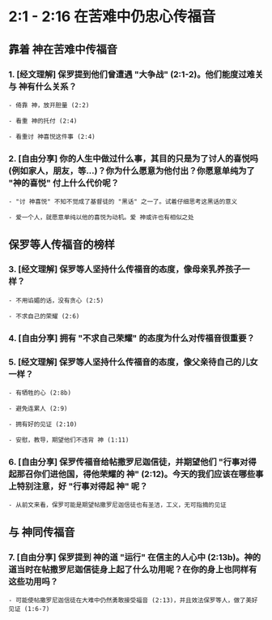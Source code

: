# 2:1 - 2:16 在苦难中仍忠心传福音

## 靠着 神在苦难中传福音

### 1. [经文理解] 保罗提到他们曾遭遇 "大争战" (2:1-2)。他们能度过难关与 神有什么关系？

    - 倚靠 神，放开胆量 (2:2)

    - 看重 神的托付 (2:4)

    - 看重讨 神喜悦这件事 (2:4)

### 2. [自由分享] 你的人生中做过什么事，其目的只是为了讨人的喜悦吗 (例如家人，朋友，等...)？你为什么愿意为他付出？你愿意单纯为了 "神的喜悦" 付上什么代价呢？

    - "讨 神喜悦" 不知不觉成了基督徒的 "黑话" 之一了。试着仔细思考这黑话的意义

    - 爱一个人，就愿意单纯以他的喜悦为动机。爱 神或许也有相似之处

## 保罗等人传福音的榜样

### 3. [经文理解] 保罗等人坚持什么传福音的态度，像母亲乳养孩子一样？

    - 不用谄媚的话，没有贪心 (2:5)

    - 不求自己的荣耀 (2:6)

### 4. [自由分享] 拥有 "不求自己荣耀" 的态度为什么对传福音很重要？

### 5. [经文理解] 保罗等人坚持什么传福音的态度，像父亲待自己的儿女一样？

    - 有牺牲的心 (2:8b)

    - 避免连累人 (2:9)

    - 拥有好的见证 (2:10)

    - 安慰，教导，期望他们不违背 神 (1:11)

### 6. [自由分享] 保罗传福音给帖撒罗尼迦信徒，并期望他们 "行事对得起那召你们进他国，得他荣耀的 神" (2:12)。今天的我们应该在哪些事上特别注意，好 "行事对得起 神" 呢？

    - 从前文来看，保罗可能是期望帖撒罗尼迦信徒也有圣洁，工义，无可指摘的见证

## 与 神同传福音

### 7. [自由分享] 保罗提到 神的道 "运行" 在信主的人心中 (2:13b)。神的道当时在帖撒罗尼迦信徒身上起了什么功用呢？在你的身上也同样有这些功用吗？

    - 可能使帖撒罗尼迦信徒在大难中仍然勇敢接受福音 (2:13)，并且效法保罗等人，做了美好见证 (1:6-7)

<!--stackedit_data:
eyJoaXN0b3J5IjpbLTQwMTA0ODU3LDczMDk5ODExNl19
-->
